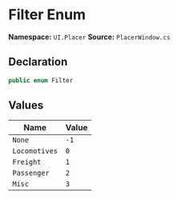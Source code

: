 # Filter Enum

**Namespace:** `UI.Placer`
**Source:** `PlacerWindow.cs`

## Declaration

```csharp
public enum Filter
```

## Values

| Name | Value |
|------|-------|
| `None` | `-1` |
| `Locomotives` | `0` |
| `Freight` | `1` |
| `Passenger` | `2` |
| `Misc` | `3` |

